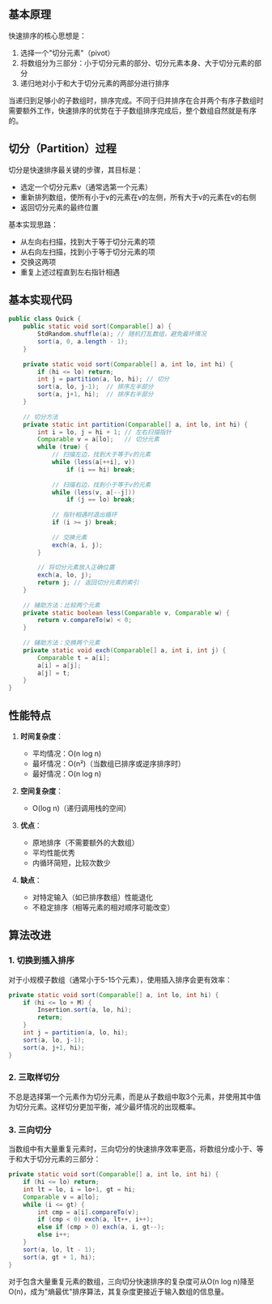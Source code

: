 
## 基本原理

快速排序的核心思想是：

1. 选择一个"切分元素"（pivot）
2. 将数组分为三部分：小于切分元素的部分、切分元素本身、大于切分元素的部分
3. 递归地对小于和大于切分元素的两部分进行排序

当递归到足够小的子数组时，排序完成。不同于归并排序在合并两个有序子数组时需要额外工作，快速排序的优势在于子数组排序完成后，整个数组自然就是有序的。

## 切分（Partition）过程

切分是快速排序最关键的步骤，其目标是：

- 选定一个切分元素v（通常选第一个元素）
- 重新排列数组，使所有小于v的元素在v的左侧，所有大于v的元素在v的右侧
- 返回切分元素的最终位置

基本实现思路：

- 从左向右扫描，找到大于等于切分元素的项
- 从右向左扫描，找到小于等于切分元素的项
- 交换这两项
- 重复上述过程直到左右指针相遇

## 基本实现代码

```java
public class Quick {
    public static void sort(Comparable[] a) {
        StdRandom.shuffle(a); // 随机打乱数组，避免最坏情况
        sort(a, 0, a.length - 1);
    }
    
    private static void sort(Comparable[] a, int lo, int hi) {
        if (hi <= lo) return;
        int j = partition(a, lo, hi); // 切分
        sort(a, lo, j-1);  // 排序左半部分
        sort(a, j+1, hi);  // 排序右半部分
    }
    
    // 切分方法
    private static int partition(Comparable[] a, int lo, int hi) {
        int i = lo, j = hi + 1; // 左右扫描指针
        Comparable v = a[lo];   // 切分元素
        while (true) {
            // 扫描左边，找到大于等于v的元素
            while (less(a[++i], v))
                if (i == hi) break;
                
            // 扫描右边，找到小于等于v的元素
            while (less(v, a[--j]))
                if (j == lo) break;
                
            // 指针相遇时退出循环
            if (i >= j) break;
            
            // 交换元素
            exch(a, i, j);
        }
        
        // 将切分元素放入正确位置
        exch(a, lo, j);
        return j; // 返回切分元素的索引
    }
    
    // 辅助方法：比较两个元素
    private static boolean less(Comparable v, Comparable w) {
        return v.compareTo(w) < 0;
    }
    
    // 辅助方法：交换两个元素
    private static void exch(Comparable[] a, int i, int j) {
        Comparable t = a[i];
        a[i] = a[j];
        a[j] = t;
    }
}
```

## 性能特点

1. **时间复杂度**：
    
    - 平均情况：O(n log n)
    - 最坏情况：O(n²)（当数组已排序或逆序排序时）
    - 最好情况：O(n log n)
2. **空间复杂度**：
    
    - O(log n)（递归调用栈的空间）
3. **优点**：
    
    - 原地排序（不需要额外的大数组）
    - 平均性能优秀
    - 内循环简短，比较次数少
4. **缺点**：
    
    - 对特定输入（如已排序数组）性能退化
    - 不稳定排序（相等元素的相对顺序可能改变）

## 算法改进

### 1. 切换到插入排序

对于小规模子数组（通常小于5-15个元素），使用插入排序会更有效率：

```java
private static void sort(Comparable[] a, int lo, int hi) {
    if (hi <= lo + M) { 
        Insertion.sort(a, lo, hi); 
        return; 
    }
    int j = partition(a, lo, hi);
    sort(a, lo, j-1);
    sort(a, j+1, hi);
}
```

### 2. 三取样切分

不总是选择第一个元素作为切分元素，而是从子数组中取3个元素，并使用其中值为切分元素。这样切分更加平衡，减少最坏情况的出现概率。

### 3. 三向切分

当数组中有大量重复元素时，三向切分的快速排序效率更高，将数组分成小于、等于和大于切分元素的三部分：

```java
private static void sort(Comparable[] a, int lo, int hi) {
    if (hi <= lo) return;
    int lt = lo, i = lo+1, gt = hi;
    Comparable v = a[lo];
    while (i <= gt) {
        int cmp = a[i].compareTo(v);
        if (cmp < 0) exch(a, lt++, i++);
        else if (cmp > 0) exch(a, i, gt--);
        else i++;
    }
    sort(a, lo, lt - 1);
    sort(a, gt + 1, hi);
}
```

对于包含大量重复元素的数组，三向切分快速排序的复杂度可从O(n log n)降至O(n)，成为"熵最优"排序算法，其复杂度更接近于输入数组的信息量。
